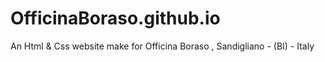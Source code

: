 # OfficinaBoraso.github.io
An Html &amp; Css website make for  Officina Boraso , Sandigliano - (BI) - Italy
